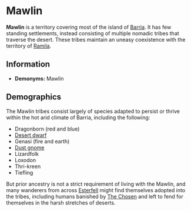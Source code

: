 # Mawlin

**Mawlin** is a territory covering most of the island of [Barria](../ch-4-esterfell-gazetteer/esterfell/barria.md). It has few standing settlements, instead consisting of multiple nomadic tribes that traverse the desert. These tribes maintain an uneasy coexistence with the territory of [Ramila](ramila.md).

## Information

- **Demonyms:** Mawlin

## Demographics

The Mawlin tribes consist largely of species adapted to persist or thrive within the hot arid climate of Barria, including the following:

- Dragonborn (red and blue)
- [Desert dwarf](../ch-5-character-options/species/dwarf/index.md#desert-dwarf)
- Genasi (fire and earth)
- [Dust gnome](../ch-5-character-options/species/gnome/index.md#dust-gnome)
- Lizardfolk
- Loxodon
- Thri-kreen
- Tiefling

But prior ancestry is not a strict requirement of living with the Mawlin, and many wanderers from across [Esterfell](../ch-4-esterfell-gazetteer/esterfell/) might find themselves adopted into the tribes, including humans banished by [The Chosen](../ch-2-people-of-mote/organizations/the-chosen/) and left to fend for themselves in the harsh stretches of deserts.
